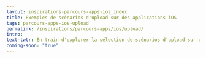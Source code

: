 ```yaml
---
layout: inspirations-parcours-apps-ios_index
title: Exemples de scénarios d'upload sur des applications iOS
tags: parcours-apps-ios-upload
permalink: /inspirations/parcours-apps/ios/upload/
intro:
text-twtr: En train d'explorer la sélection de scénarios d'upload sur des applications iOS by @MagDuWebdesign
coming-soon: "true"
---
```

